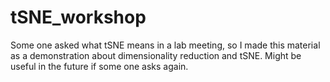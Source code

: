 # tSNE_workshop
Some one asked what tSNE means in a lab meeting, so I made this material as a demonstration about dimensionality reduction and tSNE. Might be useful in the future if some one asks again.

